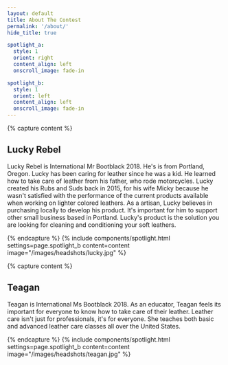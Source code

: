 ```yaml
---
layout: default
title: About The Contest
permalink: '/about/'
hide_title: true

spotlight_a:
  style: 1
  orient: right
  content_align: left
  onscroll_image: fade-in

spotlight_b:
  style: 1
  orient: left
  content_align: left
  onscroll_image: fade-in
---
```

<div>
  {% capture content %}
  <h2>Lucky Rebel</h2>
  <p>
    Lucky Rebel is International Mr Bootblack 2018. He's is from Portland, Oregon. Lucky has been caring for leather since he was a kid. He learned how to take care of leather from his father, who rode motorcycles. Lucky created his Rubs and Suds back in 2015, for his wife Micky because he wasn't satisfied with the performance of the current products available when working on lighter colored leathers. As a artisan, Lucky believes in purchasing locally to develop his product. It's important for him to support other small business based in Portland. Lucky's product is the solution you are looking for cleaning and conditioning your soft leathers.
  </p>
  {% endcapture %}
  {% include components/spotlight.html settings=page.spotlight_b content=content image="/images/headshots/lucky.jpg"  %}

  {% capture content %}
  <h2>Teagan</h2>
  <p>
    Teagan is International Ms Bootblack 2018. As an educator, Teagan feels its important for everyone to know how to take care of their leather. Leather care isn't just for professionals, it's for everyone. She teaches both basic and advanced leather care classes all over the United States.
  </p>
  {% endcapture %}
  {% include components/spotlight.html settings=page.spotlight_b content=content image="/images/headshots/teagan.jpg"  %}
</div>
